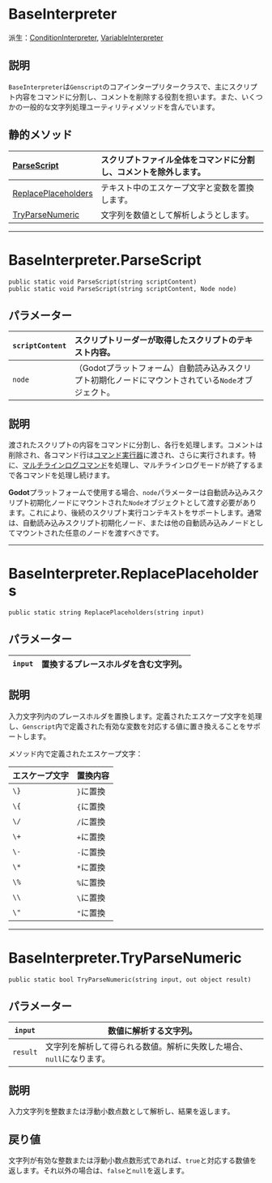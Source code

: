 # BaseInterpreter

派生：[ConditionInterpreter](ConditionInterpreter.md), [VariableInterpreter](VariableInterpreter.md)

## 説明

`BaseInterpreter`は`Genscript`のコアインタープリタークラスで、主にスクリプト内容をコマンドに分割し、コメントを削除する役割を担います。また、いくつかの一般的な文字列処理ユーティリティメソッドを含んでいます。

## 静的メソッド

|[ParseScript](#baseinterpreterparsescript)|スクリプトファイル全体をコマンドに分割し、コメントを除外します。|
|:--|:--|
|[ReplacePlaceholders](#baseinterpreterreplaceplaceholders)|テキスト中のエスケープ文字と変数を置換します。|
|[TryParseNumeric](#baseinterpretertryparsenumeric)|文字列を数値として解析しようとします。|

---

# BaseInterpreter.ParseScript

`public static void ParseScript(string scriptContent)`  
`public static void ParseScript(string scriptContent, Node node)`

## パラメーター

|`scriptContent`|スクリプトリーダーが取得したスクリプトのテキスト内容。|
|:--|:--|
|`node`|（Godotプラットフォーム）自動読み込みスクリプト初期化ノードにマウントされている`Node`オブジェクト。|

## 説明

渡されたスクリプトの内容をコマンドに分割し、各行を処理します。コメントは削除され、各コマンド行は[コマンド実行器](ScriptExecutor.md)に渡され、さらに実行されます。特に、[マルチラインログコマンド](../../../Genscript/Category/Console.md/#-n)を処理し、マルチラインログモードが終了するまで各コマンドを処理し続けます。

**Godot**プラットフォームで使用する場合、`node`パラメーターは自動読み込みスクリプト初期化ノードにマウントされた`Node`オブジェクトとして渡す必要があります。これにより、後続のスクリプト実行コンテキストをサポートします。通常は、自動読み込みスクリプト初期化ノード、または他の自動読み込みノードとしてマウントされた任意のノードを渡すべきです。

---

# BaseInterpreter.ReplacePlaceholders

`public static string ReplacePlaceholders(string input)`

## パラメーター

|`input`|置換するプレースホルダを含む文字列。|
|---|---|

## 説明

入力文字列内のプレースホルダを置換します。定義されたエスケープ文字を処理し、`Genscript`内で定義された有効な変数を対応する値に置き換えることをサポートします。

メソッド内で定義されたエスケープ文字：

|エスケープ文字|置換内容|  
|---|---|  
|`\}`|`}`に置換|  
|`\{`|`{`に置換|  
|`\/`|`/`に置換|  
|`\+`|`+`に置換|  
|`\-`|`-`に置換|  
|`\*`|`*`に置換|  
|`\%`|`%`に置換|  
|`\\`|`\`に置換|  
|`\"`|`"`に置換|  

---

# BaseInterpreter.TryParseNumeric

`public static bool TryParseNumeric(string input, out object result)`

## パラメーター

|`input`|数値に解析する文字列。|
|---|---|
|`result`|文字列を解析して得られる数値。解析に失敗した場合、`null`になります。|

## 説明

入力文字列を整数または浮動小数点数として解析し、結果を返します。


## 戻り値

文字列が有効な整数または浮動小数点数形式であれば、`true`と対応する数値を返します。それ以外の場合は、`false`と`null`を返します。
